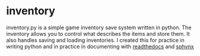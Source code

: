 # inventory
inventory.py is a simple game inventory save system written in python. The inventory allows you to control what describes the items and store them. It also handles saving and loading inventories. I created this for practice in writing python and in practice in documenting with [readthedocs](https://readthedocs.org/) and [sphynx](http://www.sphinx-doc.org/en/stable/index.html)
